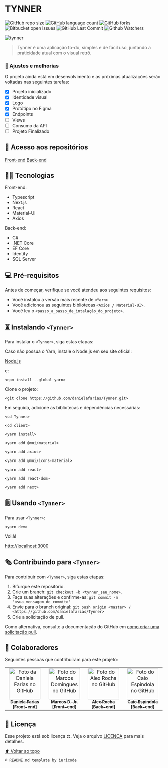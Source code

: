 # TYNNER

![GitHub repo size](https://img.shields.io/github/repo-size/danielafarias/Tynner?style=for-the-badge)
![GitHub language count](https://img.shields.io/github/languages/count/danielafarias/Tynner?style=for-the-badge)
![GitHub forks](https://img.shields.io/chocolatey/dt/Tynner?style=for-the-badge)
![Bitbucket open issues](https://img.shields.io/bitbucket/issues/danielafarias/Tynner?style=for-the-badge)
![GitHub Last Commit](https://img.shields.io/github/last-commit/danielafarias/Tynner?style=for-the-badge)
![Github Watchers](https://img.shields.io/github/watchers/danielafarias/Tynner?style=for-the-badge)

![tynner](https://user-images.githubusercontent.com/79869120/134448581-54772a03-3a72-4978-8507-450ce437cfeb.png)


> Tynner é uma aplicação to-do, simples e de fácil uso, juntando a praticidade atual com o visual retrô.

### 💚 Ajustes e melhorias

O projeto ainda está em desenvolvimento e as próximas atualizações serão voltadas nas seguintes tarefas:

- [x] Projeto inicializado
- [x] Identidade visual
- [x] Logo
- [x] Protótipo no Figma
- [x] Endpoints
- [ ] Views
- [ ] Consumo da API
- [ ] Projeto Finalizado

## 🔗 Acesso aos repositórios

[Front-end](https://github.com/danielafarias/Tynner)
[Back-end](https://github.com/alexrocha97/Api_Tynner)

## 🧑‍💻 Tecnologias

Front-end:

- Typescript
- Next.js
- React  
- Material-UI
- Axios

Back-end:

- C#
- .NET Core
- EF Core
- Identity
- SQL Server

## 💻 Pré-requisitos

Antes de começar, verifique se você atendeu aos seguintes requisitos:

* Você instalou a versão mais recente de `<Yarn>`
* Você adicionou as seguintes bibliotecas  `<Axios / Material-UI>`.
* Você leu o `<passo_a_passo_de_intalação_do_projeto>`.

## ⏳ Instalando `<Tynner>`

Para instalar o `<Tynner>`, siga estas etapas:

Caso não possua o Yarn, instale o Node.js em seu site oficial:

[Node.js](https://nodejs.org/en/download/)

e:

```
<npm install --global yarn>
```

Clone o projeto:
```
<git clone https://github.com/danielafarias/Tynner.git>
```

Em seguida, adicione as bibliotecas e dependências necessárias:
```
<cd Tynner>
```
```
<cd client>
```
```
<yarn install>
```
```
<yarn add @mui/material>
```
```
<yarn add axios>
```
```
<yarn add @mui/icons-material>
```
```
<yarn add react>
```
```
<yarn add react-dom>
```
```
<yarn add next>
```

## 🗒 Usando `<Tynner>`

Para usar `<Tynner>`:

```
<yarn dev>
```

Voilà!

[http://localhost:3000](http://localhost:3000)


## 🗞 Contribuindo para `<Tynner>`

Para contribuir com `<Tynner>`, siga estas etapas:

1. Bifurque este repositório.
2. Crie um branch: `git checkout -b <tynner_seu_nome>`.
3. Faça suas alterações e confirme-as: `git commit -m '<sua_mensagem_de_commit>'`
4. Envie para o branch original: `git push origin <master> / <https://github.com/danielafarias/Tynner>`
5. Crie a solicitação de pull.

Como alternativa, consulte a documentação do GitHub em [como criar uma solicitação pull](https://help.github.com/en/github/collaborating-with-issues-and-pull-requests/creating-a-pull-request).

## 🤝 Colaboradores

Seguintes pessoas que contribuíram para este projeto:

<table>
  <tr>
    <td align="center">
      <a href="https://github.com/danielafarias">
        <img src="https://avatars.githubusercontent.com/u/79869120?v=4" width="100px;" alt="Foto da Daniela Farias no GitHub"/><br>
        <sub>
          <b>Daniela Farias [Front-end]</b>
        </sub>
      </a>
    </td>
    <td align="center">
      <a href="https://github.com/marcosdjr">
        <img src="https://avatars.githubusercontent.com/u/81446213?v=4" width="100px;" alt="Foto do Marcos Domingues no GitHub"/><br>
        <sub>
          <b>Marcos D. Jr. [Front-end]</b>
        </sub>
      </a>
    </td>
    <td align="center">
      <a href="https://github.com/alexrocha97">
        <img src="https://avatars.githubusercontent.com/u/81331643?v=4" width="100px;" alt="Foto do Alex Rocha no GitHub"/><br>
        <sub>
          <b>Alex Rocha [Back-end]</b>
        </sub>
      </a>
    </td>
        <td align="center">
      <a href="https://github.com/kylelionegds">
        <img src="https://avatars.githubusercontent.com/u/72888708?v=4" width="100px;" alt="Foto do Caio Espíndola no GitHub"/><br>
        <sub>
          <b>Caio Espíndola [Back-end]</b>
        </sub>
      </a>
    </td>
  </tr>
</table>

## 📜 Licença

Esse projeto está sob licença ⚖️. Veja o arquivo [LICENÇA](LICENSE.md) para mais detalhes.

[⬆ Voltar ao topo](#tynner)<br>

```
© README.md template by iuricode
```
